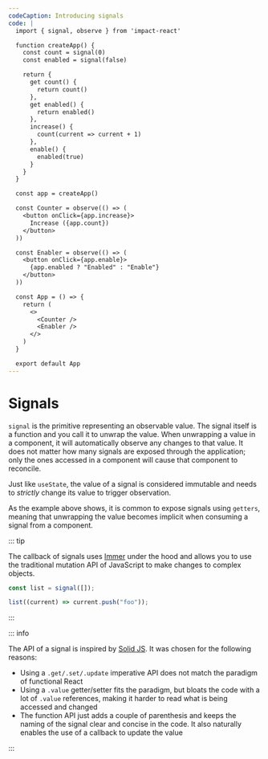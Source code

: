 ```yaml
---
codeCaption: Introducing signals
code: |
  import { signal, observe } from 'impact-react'

  function createApp() {
    const count = signal(0)
    const enabled = signal(false)

    return {
      get count() {
        return count()
      },
      get enabled() {
        return enabled()
      },
      increase() {
        count(current => current + 1)
      },
      enable() {
        enabled(true)
      }
    }
  }

  const app = createApp()

  const Counter = observe(() => (
    <button onClick={app.increase}>
      Increase ({app.count})
    </button>
  ))

  const Enabler = observe(() => (
    <button onClick={app.enable}>
      {app.enabled ? "Enabled" : "Enable"}
    </button>
  ))

  const App = () => {
    return (
      <>
        <Counter />
        <Enabler />
      </>
    )
  }

  export default App
---
```


# Signals

<ClientOnly>
  <Playground />
</ClientOnly>

`signal` is the primitive representing an observable value. The signal itself is a function and you call it to unwrap the value. When unwrapping a value in a component, it will automatically observe any changes to that value. It does not matter how many signals are exposed through the application; only the ones accessed in a component will cause that component to reconcile.

Just like `useState`, the value of a signal is considered immutable and needs to _strictly_ change its value to trigger observation.

As the example above shows, it is common to expose signals using `getters`, meaning that unwrapping the value becomes implicit when consuming a signal from a component.

::: tip

The callback of signals uses [Immer]() under the hood and allows you to use the traditional mutation API of JavaScript to make changes to complex objects.

```ts
const list = signal([]);

list((current) => current.push("foo"));
```

:::

::: info

The API of a signal is inspired by [Solid JS](https://www.solidjs.com/). It was chosen for the following reasons:

- Using a `.get/.set/.update` imperative API does not match the paradigm of functional React
- Using a `.value` getter/setter fits the paradigm, but bloats the code with a lot of `.value` references, making it harder to read what is being accessed and changed
- The function API just adds a couple of parenthesis and keeps the naming of the signal clear and concise in the code. It also naturally enables the use of a callback to update the value

:::
